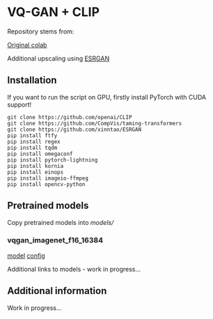 # VQ-GAN + CLIP

Repository stems from:

[Original colab](https://colab.research.google.com/drive/1Zx38waUmaF3bk8ejjB21HzGiuAOnX4PD?usp=sharing)
 
 
Additional upscaling using [ESRGAN](https://github.com/xinntao/ESRGAN)
 
 ## Installation
 
If you want to run the script on GPU, firstly install PyTorch with CUDA support!
 
 ```
git clone https://github.com/openai/CLIP 
git clone https://github.com/CompVis/taming-transformers 
git clone https://github.com/xinntao/ESRGAN
pip install ftfy 
pip install regex
pip install tqdm
pip install omegaconf
pip install pytorch-lightning
pip install kornia 
pip install einops 
pip install imageio-ffmpeg
pip install opencv-python
 ```

## Pretrained models

Copy pretrained models into _models/_

### vqgan_imagenet_f16_16384
[model](https://heibox.uni-heidelberg.de/d/a7530b09fed84f80a887/files/?p=%2Fckpts%2Flast.ckpt&dl=1)
[config](https://heibox.uni-heidelberg.de/d/a7530b09fed84f80a887/files/?p=%2Fconfigs%2Fmodel.yaml&dl=1)

Additional links to models - work in progress...

## Additional information

Work in progress...
